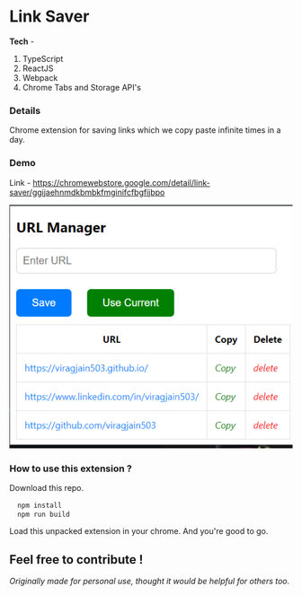 # Link Saver
**Tech** - 
 1. TypeScript
 2. ReactJS
 3. Webpack
 4. Chrome Tabs and Storage API's

### Details 
Chrome extension for saving links which we copy paste infinite times in a day.  
### Demo 
Link - https://chromewebstore.google.com/detail/link-saver/ggijaehnmdkbmbkfmginifcfbgfijbpo

![Link Saver](https://github.com/viragjain503/Link-Saver/blob/main/src/link-saver.png)
### How to use this extension ? 

Download this repo.

      npm install 
      npm run build 
	  
  Load this unpacked extension in your chrome. 
  And you're good to go. 

## Feel free to contribute !
*Originally made for personal use, thought it would be helpful for others too.* 
